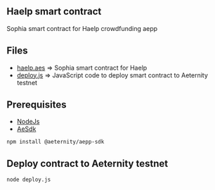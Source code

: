 ## Haelp smart contract
Sophia smart contract for Haelp crowdfunding aepp

## Files
- [haelp.aes](./haelp.aes) => 
Sophia smart contract for Haelp
- [deploy.js](./deploy.js) =>
JavaScript code to deploy smart contract to Aeternity testnet

## Prerequisites
- [NodeJs](https://nodejs.org/en/download/)
- [AeSdk](https://docs.aeternity.com/aepp-sdk-js)
 
```
npm install @aeternity/aepp-sdk
```

## Deploy contract to Aeternity testnet

```
node deploy.js
```
